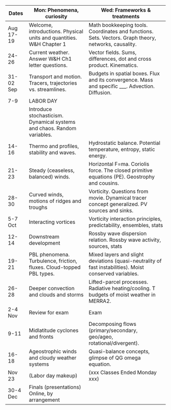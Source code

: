 |Dates	|Mon: Phenomena, curiosity	|Wed: Frameworks & treatments |
|---|------------- | ------------- |
|Aug 17-19	|Welcome, introductions. Physical units and quantities. W&H Chapter 1	|Math bookkeeping tools. Coordinates and functions. Sets. Vectors. Graph theory, networks, causality. |
|24-26	|Current weather. Answer W&H Ch1 letter questions.	|Vector fields. Sums, differences, dot and cross product. Kinematics. |
|31-02 Sep	|Transport and motion. Tracers, trajectories vs. streamlines.  	|Budgets in spatial boxes. Flux and its convergence. Mass and specific ___.  Advection. Diffusion. |
|7-9	|LABOR DAY
 	|Introduce stochasticism. Dynamical systems and chaos. Random variables. |
|14-16	|Thermo and profiles, stability and waves.	|Hydrostatic balance. Potential temperature, entropy, static energy.|
|21-23	|Steady (ceaseless, balanced) winds.	|Horizontal F=ma. Coriolis force. The closed primitive equations (PE). Geostrophy and cousins. |
|28-30	|Curved winds, motions of ridges and troughs	|Vorticity. Questions from movie. Dynamical tracer concept generalized. PV sources and sinks.|
|5-7 Oct	|Interacting vortices	|Vorticity interaction principles, predictability, ensembles, stats|
|12-14	|Downstream development	|Rossby wave dispersion relation. Rossby wave activity, sources, stats|
|19-21	|PBL phenomena. Turbulence, friction, fluxes. Cloud-topped PBL types.	|Mixed layers and slight deviations (quasi-neutrality of fast instabilities). Moist conserved variables. |
|26-28	|Deeper convection and clouds and storms 	|Lifted-parcel processes. Radiative heating/cooling. T budgets of moist weather in MERRA2. |
|2-4 Nov	|Review for exam	|Exam |
|9-11	|Midlatitude cyclones and fronts	|Decomposing flows (primary/secondary, geo/ageo, rotational/divergent). |
|16-18	|Ageostrophic winds and cloudy weather systems	|Quasi-balance concepts, glimpse of QG omega equation.|
|Nov 23	|(Labor day makeup)	|(xxx Classes Ended Monday xxx)|
|30-4 Dec	|                        Finals (presentations)  Online, by arrangement | | 
